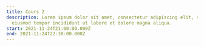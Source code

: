 ```yaml
---
title: Cours 2
description: Lorem ipsum dolor sit amet, consectetur adipiscing elit, sed do
  eiusmod tempor incididunt ut labore et dolore magna aliqua.
start: 2021-11-24T21:00:00.000Z
end: 2021-11-24T22:30:00.000Z
---
```


